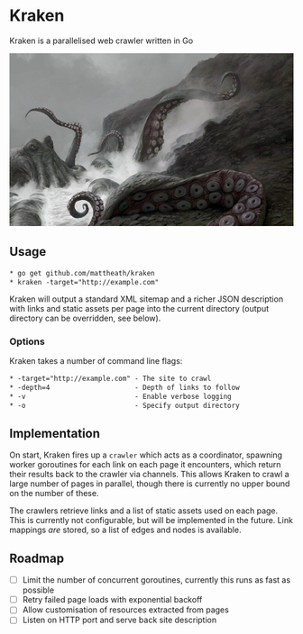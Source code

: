 # Kraken

Kraken is a parallelised web crawler written in Go

![](docs/kraken.jpg)

## Usage

	* go get github.com/mattheath/kraken
	* kraken -target="http://example.com"

Kraken will output a standard XML sitemap and a richer JSON description with links and static assets per page into the current directory (output directory can be overridden, see below).

### Options

Kraken takes a number of command line flags:

	* -target="http://example.com" - The site to crawl
	* -depth=4                     - Depth of links to follow
	* -v                           - Enable verbose logging
	* -o                           - Specify output directory

## Implementation

On start, Kraken fires up a `crawler` which acts as a coordinator, spawning worker goroutines for each link on each page it encounters, which return their results back to the crawler via channels. This allows Kraken to crawl a large number of pages in parallel, though there is currently no upper bound on the number of these.

The crawlers retrieve links and a list of static assets used on each page. This is currently not configurable, but will be implemented in the future. Link mappings _are_ stored, so a list of edges and nodes is available.

## Roadmap

 - [ ] Limit the number of concurrent goroutines, currently this runs as fast as possible
 - [ ] Retry failed page loads with exponential backoff
 - [ ] Allow customisation of resources extracted from pages
 - [ ] Listen on HTTP port and serve back site description
